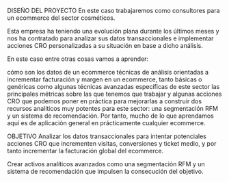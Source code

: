 DISEÑO DEL PROYECTO
En este caso trabajaremos como consultores para un ecommerce del sector cosméticos.

Esta empresa ha teniendo una evolución plana durante los últimos meses y nos ha contratado para analizar sus datos transaccionales e implementar acciones CRO personalizadas a su situación en base a dicho análisis.

En este caso entre otras cosas vamos a aprender:

cómo son los datos de un ecommerce
técnicas de análisis orientadas a incrementar facturación y margen en un ecommerce, tanto básicas o genéricas como algunas técnicas avanzadas específicas de este sector
las principales métricas sobre las que tenemos que trabajar y algunas acciones CRO que podemos poner en práctica para mejorarlas
a construir dos recursos analíticos muy potentes para este sector: una segmentación RFM y un sistema de recomendación.
Por tanto, mucho de lo que aprendamos aquí es de aplicación general en prácticamente cualquier ecommerce.

OBJETIVO
Analizar los datos transaccionales para intentar potenciales acciones CRO que incrementen visitas, conversiones y ticket medio, y por tanto incrementar la facturación global del ecommerce.

Crear activos analíticos avanzados como una segmentación RFM y un sistema de recomendación que impulsen la consecución del objetivo.
